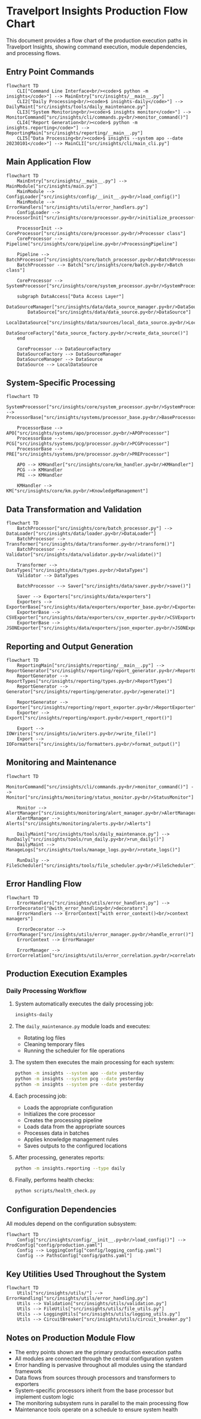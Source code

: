 # Travelport Insights Production Flow Chart

This document provides a flow chart of the production execution paths in Travelport Insights, showing command execution, module dependencies, and processing flows.

## Entry Point Commands

```mermaid
flowchart TD
    CLI["Command Line Interface<br/><code>$ python -m insights</code>"] --> MainEntry["src/insights/__main__.py"]
    CLI2["Daily Processing<br/><code>$ insights-daily</code>"] --> DailyMaint["src/insights/tools/daily_maintenance.py"]
    CLI3["System Monitoring<br/><code>$ insights monitor</code>"] --> MonitorCommand["src/insights/cli/commands.py<br/>monitor_command()"]
    CLI4["Report Generation<br/><code>$ python -m insights.reporting</code>"] --> ReportingMain["src/insights/reporting/__main__.py"]
    CLI5["Data Processing<br/><code>$ insights --system apo --date 20230101</code>"] --> MainCLI["src/insights/cli/main_cli.py"]
```

## Main Application Flow

```mermaid
flowchart TD
    MainEntry["src/insights/__main__.py"] --> MainModule["src/insights/main.py"]
    MainModule --> ConfigLoader["src/insights/config/__init__.py<br/>load_config()"]
    MainModule --> ErrorHandlers["src/insights/utils/error_handlers.py"]
    ConfigLoader --> ProcessorInit["src/insights/core/processor.py<br/>initialize_processor()"]
    
    ProcessorInit --> CoreProcessor["src/insights/core/processor.py<br/>Processor class"]
    CoreProcessor --> Pipeline["src/insights/core/pipeline.py<br/>ProcessingPipeline"]
    
    Pipeline --> BatchProcessor["src/insights/core/batch_processor.py<br/>BatchProcessor"]
    BatchProcessor --> Batch["src/insights/core/batch.py<br/>Batch class"]
    
    CoreProcessor --> SystemProcessor["src/insights/core/system_processor.py<br/>SystemProcessor"]
    
    subgraph DataAccess["Data Access Layer"]
        DataSourceManager["src/insights/data/data_source_manager.py<br/>DataSourceManager"]
        DataSource["src/insights/data/data_source.py<br/>DataSource"]
        LocalDataSource["src/insights/data/sources/local_data_source.py<br/>LocalDataSource"]
        DataSourceFactory["data_source_factory.py<br/>create_data_source()"]
    end
    
    CoreProcessor --> DataSourceFactory
    DataSourceFactory --> DataSourceManager
    DataSourceManager --> DataSource
    DataSource --> LocalDataSource
```

## System-Specific Processing

```mermaid
flowchart TD
    SystemProcessor["src/insights/core/system_processor.py<br/>SystemProcessor"] --> ProcessorBase["src/insights/systems/processor_base.py<br/>BaseProcessor"]
    
    ProcessorBase --> APO["src/insights/systems/apo/processor.py<br/>APOProcessor"]
    ProcessorBase --> PCG["src/insights/systems/pcg/processor.py<br/>PCGProcessor"]
    ProcessorBase --> PRE["src/insights/systems/pre/processor.py<br/>PREProcessor"]
    
    APO --> KMHandler["src/insights/core/km_handler.py<br/>KMHandler"]
    PCG --> KMHandler
    PRE --> KMHandler
    
    KMHandler --> KM["src/insights/core/km.py<br/>KnowledgeManagement"]
```

## Data Transformation and Validation

```mermaid
flowchart TD
    BatchProcessor["src/insights/core/batch_processor.py"] --> DataLoader["src/insights/data/loader.py<br/>DataLoader"]
    BatchProcessor --> Transformer["src/insights/data/transformer.py<br/>transform()"]
    BatchProcessor --> Validator["src/insights/data/validator.py<br/>validate()"]
    
    Transformer --> DataTypes["src/insights/data/types.py<br/>DataTypes"]
    Validator --> DataTypes
    
    BatchProcessor --> Saver["src/insights/data/saver.py<br/>save()"]
    
    Saver --> Exporters["src/insights/data/exporters"]
    Exporters --> ExporterBase["src/insights/data/exporters/exporter_base.py<br/>ExporterBase"]
    ExporterBase --> CSVExporter["src/insights/data/exporters/csv_exporter.py<br/>CSVExporter"]
    ExporterBase --> JSONExporter["src/insights/data/exporters/json_exporter.py<br/>JSONExporter"]
```

## Reporting and Output Generation

```mermaid
flowchart TD
    ReportingMain["src/insights/reporting/__main__.py"] --> ReportGenerator["src/insights/reporting/report_generator.py<br/>ReportGenerator"]
    ReportGenerator --> ReportTypes["src/insights/reporting/types.py<br/>ReportTypes"]
    ReportGenerator --> Generator["src/insights/reporting/generator.py<br/>generate()"]
    
    ReportGenerator --> Exporter["src/insights/reporting/report_exporter.py<br/>ReportExporter"]
    Exporter --> Export["src/insights/reporting/export.py<br/>export_report()"]
    
    Export --> IOWriters["src/insights/io/writers.py<br/>write_file()"]
    Export --> IOFormatters["src/insights/io/formatters.py<br/>format_output()"]
```

## Monitoring and Maintenance

```mermaid
flowchart TD
    MonitorCommand["src/insights/cli/commands.py<br/>monitor_command()"] --> Monitor["src/insights/monitoring/status_monitor.py<br/>StatusMonitor"]
    
    Monitor --> AlertManager["src/insights/monitoring/alert_manager.py<br/>AlertManager"]
    AlertManager --> Alerts["src/insights/monitoring/alerts.py<br/>Alerts"]
    
    DailyMaint["src/insights/tools/daily_maintenance.py"] --> RunDaily["src/insights/tools/run_daily.py<br/>run_daily()"]
    DailyMaint --> ManageLogs["src/insights/tools/manage_logs.py<br/>rotate_logs()"]
    
    RunDaily --> FileScheduler["src/insights/tools/file_scheduler.py<br/>FileScheduler"]
```

## Error Handling Flow

```mermaid
flowchart TD
    ErrorHandlers["src/insights/utils/error_handlers.py"] --> ErrorDecorator["@with_error_handling<br/>decorators"]
    ErrorHandlers --> ErrorContext["with error_context()<br/>context managers"]
    
    ErrorDecorator --> ErrorManager["src/insights/utils/error_manager.py<br/>handle_error()"]
    ErrorContext --> ErrorManager
    
    ErrorManager --> ErrorCorrelation["src/insights/utils/error_correlation.py<br/>correlate_errors()"]
```

## Production Execution Examples

### Daily Processing Workflow

1. System automatically executes the daily processing job:
   ```bash
   insights-daily
   ```

2. The `daily_maintenance.py` module loads and executes:
   - Rotating log files
   - Cleaning temporary files
   - Running the scheduler for file operations

3. The system then executes the main processing for each system:
   ```bash
   python -m insights --system apo --date yesterday
   python -m insights --system pcg --date yesterday
   python -m insights --system pre --date yesterday
   ```

4. Each processing job:
   - Loads the appropriate configuration
   - Initializes the core processor
   - Creates the processing pipeline
   - Loads data from the appropriate sources
   - Processes data in batches
   - Applies knowledge management rules
   - Saves outputs to the configured locations

5. After processing, generates reports:
   ```bash
   python -m insights.reporting --type daily
   ```

6. Finally, performs health checks:
   ```bash
   python scripts/health_check.py
   ```

## Configuration Dependencies

All modules depend on the configuration subsystem:

```mermaid
flowchart TD
    Config["src/insights/config/__init__.py<br/>load_config()"] --> ProdConfig["config/production.yaml"]
    Config --> LoggingConfig["config/logging_config.yaml"]
    Config --> PathsConfig["config/paths.yaml"]
```

## Key Utilities Used Throughout the System

```mermaid
flowchart TD
    Utils["src/insights/utils/"] --> ErrorHandling["src/insights/utils/error_handling.py"]
    Utils --> Validation["src/insights/utils/validation.py"]
    Utils --> FileUtils["src/insights/utils/file_utils.py"]
    Utils --> LoggingUtils["src/insights/utils/logging_utils.py"]
    Utils --> CircuitBreaker["src/insights/utils/circuit_breaker.py"]
```

## Notes on Production Module Flow

- The entry points shown are the primary production execution paths
- All modules are connected through the central configuration system
- Error handling is pervasive throughout all modules using the standard framework
- Data flows from sources through processors and transformers to exporters
- System-specific processors inherit from the base processor but implement custom logic
- The monitoring subsystem runs in parallel to the main processing flow
- Maintenance tools operate on a schedule to ensure system health
